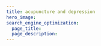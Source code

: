 ```yaml
---
title: acupuncture and depression
hero_image: 
search_engine_optimization:
  page_title:
  page_description:
---
```

